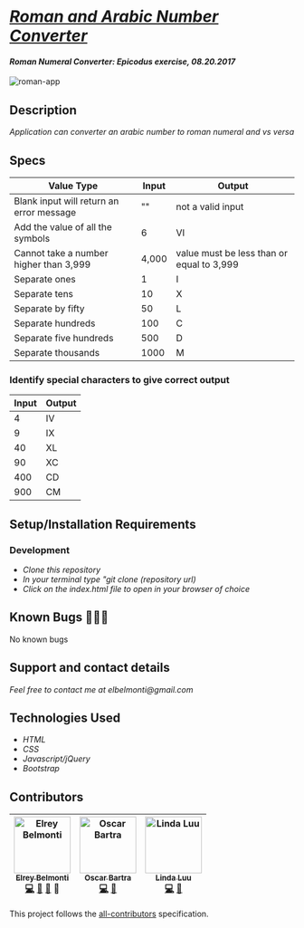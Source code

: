 # _[Roman and Arabic Number Converter](https://elreyb.github.io/roman-numeral/)_

#### _Roman Numeral Converter: Epicodus exercise, 08.20.2017_

![roman-app](https://user-images.githubusercontent.com/20192033/74903411-ae539a80-535d-11ea-804f-332957750035.gif)

## Description

_Application can converter an arabic number to roman numeral and vs versa_

## Specs

| Value Type  | Input  | Output  |
|---|---|---|
|  Blank input will return an error message | ""  |  not a valid input |
| Add the value of all the symbols  | 6  | VI  |
| Cannot take a number higher than 3,999  | 4,000  | value must be less than or equal to 3,999  |
| Separate ones  | 1  | I  |
| Separate tens  |  10  | X  |
| Separate by fifty  | 50  |  L  |
|  Separate hundreds | 100  | C  |
| Separate five hundreds  | 500  | D  |
| Separate thousands  | 1000  | M  |

### Identify special characters to give correct output

| Input| Output|
|---|---|
| 4  | IV  |
| 9  | IX  |
| 40  | XL  |
| 90  | XC  |
| 400  | CD  |
| 900  | CM  |


## Setup/Installation Requirements

### Development

* _Clone this repository_
* _In your terminal type "git clone (repository url)_
* _Click on the index.html file to open in your browser of choice_

## Known Bugs 🐛🐛🐛

No known bugs

## Support and contact details

_Feel free to contact me at elbelmonti@gmail.com_

## Technologies Used

* _HTML_
* _CSS_
* _Javascript/jQuery_
* _Bootstrap_

## Contributors

<!-- Contributors START
Elrey_Belmonti ElreyB https://github.com/ElreyB code doc bug design
Oscar_Bartra obartra https://github.com/obartra code bug
Linda_Luu tocodenow https://github.com/tocodenow code doc
Contributors END -->
<!-- Contributors table START -->
| <img src="https://avatars.githubusercontent.com/ElreyB?s=100" width="100" alt="Elrey Belmonti" /><br />[<sub>Elrey Belmonti</sub>](https://github.com/ElreyB)<br />[💻](https://github.com/ElreyB/roman-numeral/commits?author=ElreyB) [📖](https://github.com/ElreyB/roman-numeral/commits?author=ElreyB) [🐛](https://github.com/ElreyB/roman-numeral/issues?q=author%3AElreyB) 🎨 | <img src="https://avatars.githubusercontent.com/obartra?s=100" width="100" alt="Oscar Bartra" /><br />[<sub>Oscar Bartra</sub>](https://github.com/obartra)<br />[💻](https://github.com/ElreyB/roman-numeral/commits?author=obartra) [🐛](https://github.com/ElreyB/roman-numeral/issues?q=author%3Aobartra) | <img src="https://avatars.githubusercontent.com/tocodenow?s=100" width="100" alt="Linda Luu" /><br />[<sub>Linda Luu</sub>](https://github.com/tocodenow)<br />[💻](https://github.com/ElreyB/roman-numeral/commits?author=tocodenow) [📖](https://github.com/ElreyB/roman-numeral/commits?author=tocodenow) |
| :---: | :---: | :---: |
<!-- Contributors table END -->
This project follows the [all-contributors](https://github.com/kentcdodds/all-contributors) specification.
